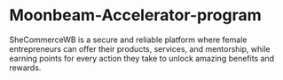 # Moonbeam-Accelerator-program
SheCommerceWB is a secure and reliable platform where female entrepreneurs can offer their products, services, and mentorship, while earning points for every action they take to unlock amazing benefits and rewards.
